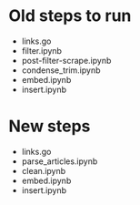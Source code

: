 # Old steps to run
- links.go
- filter.ipynb
- post-filter-scrape.ipynb
- condense_trim.ipynb
- embed.ipynb
- insert.ipynb

# New steps
- links.go
- parse_articles.ipynb
- clean.ipynb
- embed.ipynb
- insert.ipynb